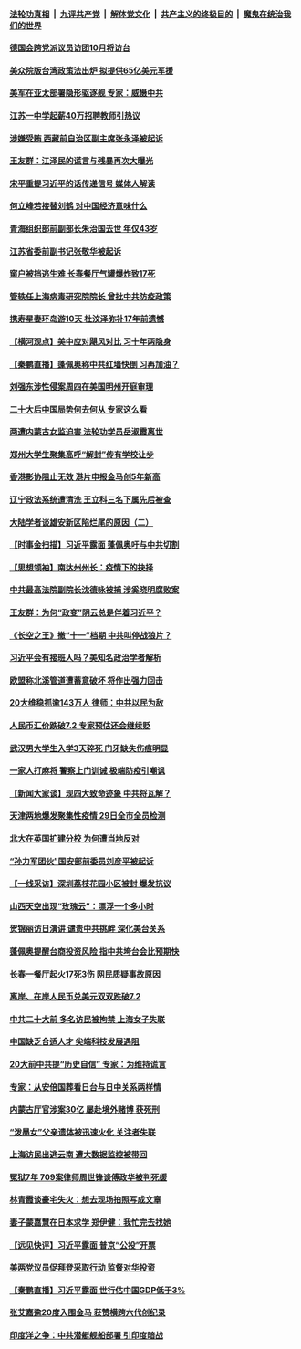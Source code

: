 ####  [法轮功真相](../../../../basic/blob/master/README.md?t=09291931) &nbsp;|&nbsp; [九评共产党](../../../../9ping.md/blob/master/README.md?t=09291931) &nbsp;|&nbsp; [解体党文化](../../../../jtdwh.md/blob/master/README.md?t=09291931)  &nbsp;|&nbsp; [共产主义的终极目的](../../../../gczydzjmd.md/blob/master/README.md?t=09291931) &nbsp;|&nbsp; [魔鬼在统治我们的世界](../../../../mgztzwmdsj.md/blob/master/README.md?t=09291931) 

#### [德国会跨党派议员访团10月将访台](../pages/nsc413/n13835245.md?t=09291931) 

#### [美众院版台湾政策法出炉 拟提供65亿美元军援](../pages/nsc413/n13834951.md?t=09291931) 

#### [美军在亚太部署隐形驱逐舰 专家：威慑中共](../pages/nsc413/n13835188.md?t=09291931) 

#### [江苏一中学起薪40万招聘教师引热议](../pages/nsc413/n13835176.md?t=09291931) 

#### [涉嫌受贿 西藏前自治区副主席张永泽被起诉](../pages/nsc413/n13835187.md?t=09291931) 

#### [王友群：江泽民的谎言与残暴再次大曝光](../pages/nsc413/n13834808.md?t=09291931) 


#### [宋平重提习近平的话传递信号 媒体人解读](../pages/nsc413/n13834840.md?t=09291931) 

#### [何立峰若接替刘鹤 对中国经济意味什么](../pages/nsc413/n13834932.md?t=09291931) 

#### [青海组织部前副部长朱治国去世 年仅43岁](../pages/nsc413/n13835011.md?t=09291931) 

#### [江苏省委前副书记张敬华被起诉](../pages/nsc413/n13834931.md?t=09291931) 

#### [窗户被挡逃生难 长春餐厅气罐爆炸致17死](../pages/nsc413/n13834910.md?t=09291931) 

#### [管轶任上海病毒研究院院长 曾批中共防疫政策](../pages/nsc413/n13834896.md?t=09291931) 

#### [携寿星妻环岛游10天 杜汶泽弥补17年前遗憾](../pages/nsc413/n13834824.md?t=09291931) 

#### [【横河观点】美中应对飓风对比 习十年两隐身](../pages/nsc413/n13834804.md?t=09291931) 

#### [【秦鹏直播】蓬佩奥称中共红墙快倒 习再加油？](../pages/nsc413/n13834822.md?t=09291931) 

#### [刘强东涉性侵案周四在美国明州开庭审理](../pages/nsc413/n13834735.md?t=09291931) 

#### [二十大后中国局势何去何从 专家这么看](../pages/nsc413/n13834792.md?t=09291931) 

#### [两遭内蒙古女监迫害 法轮功学员岳淑霞离世](../pages/nsc413/n13834576.md?t=09291931) 

#### [郑州大学生聚集高呼“解封”传有学校让步](../pages/nsc413/n13834753.md?t=09291931) 

#### [香港影协阻止无效 港片申报金马创5年新高](../pages/nsc413/n13834787.md?t=09291931) 

#### [辽宁政法系统遭清洗 王立科三名下属先后被查](../pages/nsc413/n13834791.md?t=09291931) 

#### [大陆学者谈雄安新区陷烂尾的原因（二）](../pages/nsc413/n13833939.md?t=09291931) 

#### [【时事金扫描】习近平露面 蓬佩奥吁与中共切割](../pages/nsc413/n13833843.md?t=09291931) 

#### [【思想领袖】南达州州长：疫情下的抉择](../pages/nsc413/n13818244.md?t=09291931) 

#### [中共最高法院副院长沈德咏被捕 涉奚晓明腐败案](../pages/nsc413/n13834751.md?t=09291931) 

#### [王友群：为何“政变”阴云总是伴着习近平？](../pages/nsc413/n13834104.md?t=09291931) 

#### [《长空之王》撤“十一”档期 中共叫停战狼片？](../pages/nsc413/n13834481.md?t=09291931) 

#### [习近平会有接班人吗？美知名政治学者解析](../pages/nsc413/n13834100.md?t=09291931) 

#### [欧盟称北溪管道遭蓄意破坏 将作出强力回击](../pages/nsc413/n13834722.md?t=09291931) 

#### [20大维稳抓逾143万人 律师：中共以民为敌](../pages/nsc413/n13834610.md?t=09291931) 

#### [人民币汇价跌破7.2 专家预估还会继续贬](../pages/nsc413/n13834656.md?t=09291931) 

#### [武汉男大学生入学3天猝死 门牙缺失伤痕明显](../pages/nsc413/n13834441.md?t=09291931) 

#### [一家人打麻将 警察上门训诫 极端防疫引嘲讽](../pages/nsc413/n13834455.md?t=09291931) 

#### [【新闻大家谈】现四大致命迹象 中共将瓦解？](../pages/nsc413/n13834581.md?t=09291931) 

#### [天津两地爆发聚集性疫情 29日全市全员检测](../pages/nsc413/n13834524.md?t=09291931) 

#### [北大在英国扩建分校 为何遭当地反对](../pages/nsc413/n13834548.md?t=09291931) 

#### [“孙力军团伙”国安部前委员刘彦平被起诉](../pages/nsc413/n13834435.md?t=09291931) 

#### [【一线采访】深圳荔枝花园小区被封 爆发抗议](../pages/nsc413/n13834469.md?t=09291931) 

#### [山西天空出现“玫瑰云”：漂浮一个多小时](../pages/nsc413/n13834482.md?t=09291931) 

#### [贺锦丽访日演讲 谴责中共挑衅 深化美台关系](../pages/nsc413/n13834465.md?t=09291931) 

#### [蓬佩奥提醒台商投资风险 指中共垮台会比预期快](../pages/nsc413/n13834260.md?t=09291931) 

#### [长春一餐厅起火17死3伤 网民质疑事故原因](../pages/nsc413/n13834400.md?t=09291931) 

#### [离岸、在岸人民币兑美元双双跌破7.2](../pages/nsc413/n13834383.md?t=09291931) 

#### [中共二十大前 多名访民被拘禁 上海女子失联](../pages/nsc413/n13834363.md?t=09291931) 

#### [中国缺乏合适人才 尖端科技发展遇阻](../pages/nsc413/n13834298.md?t=09291931) 


#### [20大前中共提“历史自信” 专家：为维持谎言](../pages/nsc413/n13834255.md?t=09291931) 

#### [专家：从安倍国葬看日台与日中关系两样情](../pages/nsc413/n13834121.md?t=09291931) 

#### [内蒙古厅官涉案30亿 屡赴境外赌博 获死刑](../pages/nsc413/n13834129.md?t=09291931) 

#### [“泼墨女”父亲遗体被迅速火化 关注者失联](../pages/nsc413/n13834141.md?t=09291931) 

#### [上海访民出逃云南 遭大数据监控被带回](../pages/nsc413/n13834069.md?t=09291931) 

#### [冤狱7年 709案律师周世锋谈傅政华被判死缓](../pages/nsc413/n13834019.md?t=09291931) 

#### [林青霞谈豪宅失火：想去现场拍照写成文章](../pages/nsc413/n13834015.md?t=09291931) 

#### [妻子蒙嘉慧在日本求学 郑伊健：我忙完去找她](../pages/nsc413/n13834001.md?t=09291931) 

#### [【远见快评】习近平露面 普京“公投”开票](../pages/nsc413/n13834003.md?t=09291931) 

#### [美两党议员促拜登采取行动 监督对华投资](../pages/nsc413/n13833908.md?t=09291931) 

#### [【秦鹏直播】习近平露面 世行估中国GDP低于3%](../pages/nsc413/n13834000.md?t=09291931) 

#### [张艾嘉逾20度入围金马 获赞横跨六代创纪录](../pages/nsc413/n13833982.md?t=09291931) 

#### [印度洋之争：中共潜艇舰船部署 引印度暗战](../pages/nsc413/n13833870.md?t=09291931) 

